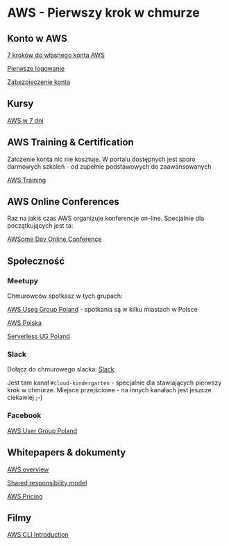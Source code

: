 # AWS - Pierwszy krok w chmurze

## Konto w AWS

[7 kroków do własnego konta AWS](https://swiatchmury.pl/7-krokow-do-wlasnego-konta-w-aws/)

[Pierwsze logowanie](https://swiatchmury.pl/pierwsze-logowanie-w-aws/)

[Zabezpieczenie konta](https://swiatchmury.pl/zabezpiecz-sie-twoje-konto-w-aws-tez/)

## Kursy

[AWS w 7 dni](https://www.udemy.com/course/aws-w-7-dni/)

## AWS Training & Certification

Załozenie konta nic nie kosztuje. W portalu dostępnych jest sporo darmowych szkoleń - od zupełnie podstawowych do zaawansowanych

[AWS Training](https://www.aws.training/)

## AWS Online Conferences

Raz na jakiś czas AWS organizuje konferencje on-line. Specjalnie dla początkujących jest ta:

[AWSome Day Online Conference](https://aws.amazon.com/events/awsome-day/awsome-day-online/)

## Społeczność

### Meetupy

Chmurowców spotkasz w tych grupach:

[AWS Useg Group Poland](https://www.meetup.com/AWSUGPL) - spotkania są w kilku miastach w Polsce

[AWS Polska](https://www.meetup.com/aws-polska)

[Serverless UG Poland](https://www.meetup.com/ServerlessUGPL/)

### Slack

Dołącz do chmurowego slacka: [Slack](https://github.com/swiatchmury/slack)

Jest tam kanał `#cloud-kindergarten` - specjalnie dla stawiających pierwszy krok w chmurze. Miejsce przejściowe - na innych kanałach jest jeszcze ciekawiej ;-)

### Facebook

[AWS User Group Poland](https://www.facebook.com/groups/AWSUserGroupPoland/)

## Whitepapers & dokumenty

[AWS overview](https://d1.awsstatic.com/whitepapers/aws-overview.pdf)

[Shared responsibility model](https://aws.amazon.com/compliance/shared-responsibility-model/)

[AWS Pricing](http://d0.awsstatic.com/whitepapers/aws_pricing_overview.pdf)

## Filmy

[AWS CLI Introduction](https://www.youtube.com/watch?v=iC8zVT5r7Jw)